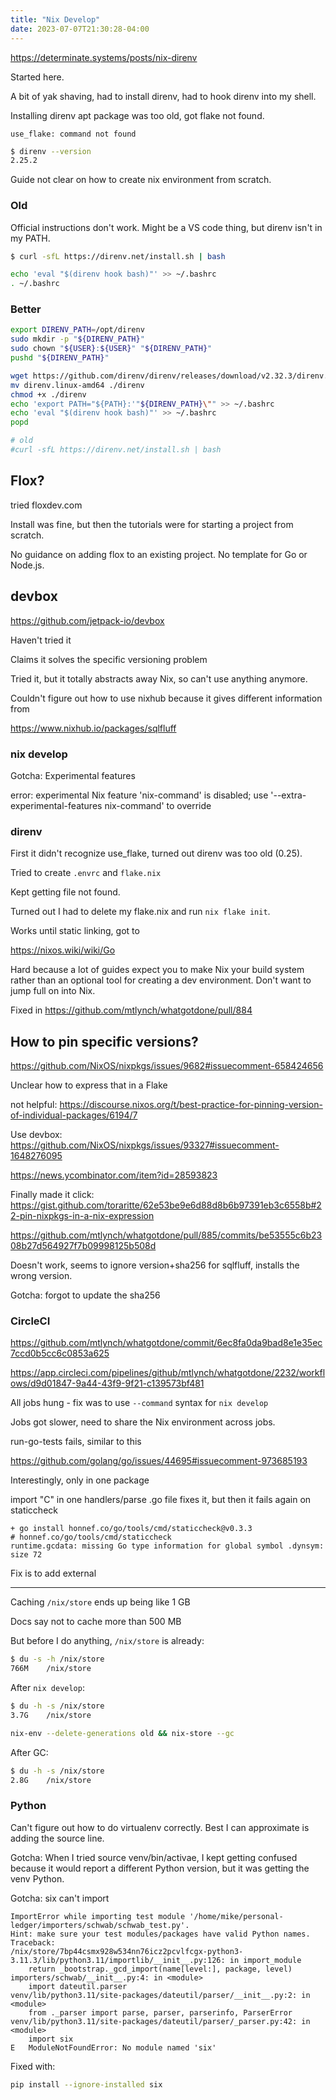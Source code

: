 ```yaml
---
title: "Nix Develop"
date: 2023-07-07T21:30:28-04:00
---
```


https://determinate.systems/posts/nix-direnv

Started here.

A bit of yak shaving, had to install direnv, had to hook direnv into my shell.

Installing direnv apt package was too old, got flake not found.

```text
use_flake: command not found
```

```bash
$ direnv --version
2.25.2
```

Guide not clear on how to create nix environment from scratch.

### Old

Official instructions don't work. Might be a VS code thing, but direnv isn't in my PATH.

```bash
$ curl -sfL https://direnv.net/install.sh | bash

echo 'eval "$(direnv hook bash)"' >> ~/.bashrc
. ~/.bashrc
```

### Better

```bash
export DIRENV_PATH=/opt/direnv
sudo mkdir -p "${DIRENV_PATH}"
sudo chown "${USER}:${USER}" "${DIRENV_PATH}"
pushd "${DIRENV_PATH}"

wget https://github.com/direnv/direnv/releases/download/v2.32.3/direnv.linux-amd64
mv direnv.linux-amd64 ./direnv
chmod +x ./direnv
echo 'export PATH="${PATH}:'"${DIRENV_PATH}\"" >> ~/.bashrc
echo 'eval "$(direnv hook bash)"' >> ~/.bashrc
popd

# old
#curl -sfL https://direnv.net/install.sh | bash


```

## Flox?

tried floxdev.com

Install was fine, but then the tutorials were for starting a project from scratch.

No guidance on adding flox to an existing project. No template for Go or Node.js.

## devbox

https://github.com/jetpack-io/devbox

Haven't tried it

Claims it solves the specific versioning problem

Tried it, but it totally abstracts away Nix, so can't use anything anymore.

Couldn't figure out how to use nixhub because it gives different information from

https://www.nixhub.io/packages/sqlfluff

### nix develop

Gotcha: Experimental features

error: experimental Nix feature 'nix-command' is disabled; use '--extra-experimental-features nix-command' to override

### direnv

First it didn't recognize use_flake, turned out direnv was too old (0.25).

Tried to create `.envrc` and `flake.nix`

Kept getting file not found.

Turned out I had to delete my flake.nix and run `nix flake init`.

Works until static linking, got to

https://nixos.wiki/wiki/Go

Hard because a lot of guides expect you to make Nix your build system rather than an optional tool for creating a dev environment. Don't want to jump full on into Nix.

Fixed in https://github.com/mtlynch/whatgotdone/pull/884

## How to pin specific versions?

https://github.com/NixOS/nixpkgs/issues/9682#issuecomment-658424656

Unclear how to express that in a Flake

not helpful: https://discourse.nixos.org/t/best-practice-for-pinning-version-of-individual-packages/6194/7

Use devbox: https://github.com/NixOS/nixpkgs/issues/93327#issuecomment-1648276095

https://news.ycombinator.com/item?id=28593823

Finally made it click: https://gist.github.com/toraritte/62e53be9e6d88d8b6b97391eb3c6558b#22-pin-nixpkgs-in-a-nix-expression

https://github.com/mtlynch/whatgotdone/pull/885/commits/be53555c6b2308b27d564927f7b09998125b508d

Doesn't work, seems to ignore version+sha256 for sqlfluff, installs the wrong version.

Gotcha: forgot to update the sha256

### CircleCI

https://github.com/mtlynch/whatgotdone/commit/6ec8fa0da9bad8e1e35ec7ccd0b5cc6c0853a625

https://app.circleci.com/pipelines/github/mtlynch/whatgotdone/2232/workflows/d9d01847-9a44-43f9-9f21-c139573bf481

All jobs hung - fix was to use `--command` syntax for `nix develop`

Jobs got slower, need to share the Nix environment across jobs.

run-go-tests fails, similar to this

https://github.com/golang/go/issues/44695#issuecomment-973685193

Interestingly, only in one package

import "C" in one handlers/parse .go file fixes it, but then it fails again on staticcheck

```text
+ go install honnef.co/go/tools/cmd/staticcheck@v0.3.3
# honnef.co/go/tools/cmd/staticcheck
runtime.gcdata: missing Go type information for global symbol .dynsym: size 72
```

Fix is to add external

---

Caching `/nix/store` ends up being like 1 GB

Docs say not to cache more than 500 MB

But before I do anything, `/nix/store` is already:

```bash
$ du -s -h /nix/store
766M    /nix/store
```

After `nix develop`:

```bash
$ du -h -s /nix/store
3.7G    /nix/store
```

```bash
nix-env --delete-generations old && nix-store --gc
```

After GC:

```bash
$ du -h -s /nix/store
2.8G    /nix/store
```

### Python

Can't figure out how to do virtualenv correctly. Best I can approximate is adding the source line.

Gotcha: When I tried source venv/bin/activae, I kept getting confused because it would report a different Python version, but it was getting the venv Python.

Gotcha: six can't import

```text
ImportError while importing test module '/home/mike/personal-ledger/importers/schwab/schwab_test.py'.
Hint: make sure your test modules/packages have valid Python names.
Traceback:
/nix/store/7bp44csmx928w534nn76icz2pcvlfcgx-python3-3.11.3/lib/python3.11/importlib/__init__.py:126: in import_module
    return _bootstrap._gcd_import(name[level:], package, level)
importers/schwab/__init__.py:4: in <module>
    import dateutil.parser
venv/lib/python3.11/site-packages/dateutil/parser/__init__.py:2: in <module>
    from ._parser import parse, parser, parserinfo, ParserError
venv/lib/python3.11/site-packages/dateutil/parser/_parser.py:42: in <module>
    import six
E   ModuleNotFoundError: No module named 'six'
```

Fixed with:

```bash
pip install --ignore-installed six
```
